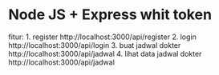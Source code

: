<h1>Node JS + Express whit token</h1>
fitur:
1. register http://localhost:3000/api/register
2. login http://localhost:3000/api/login
3. buat jadwal dokter http://localhost:3000/api/jadwal
4. lihat data jadwal dokter http://localhost:3000/api/jadwal
